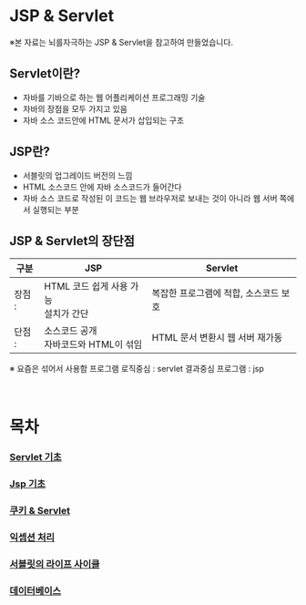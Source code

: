# JSP & Servlet

※본 자료는 뇌를자극하는 JSP & Servlet을 참고하여 만들었습니다.


## Servlet이란?
- 자바를 기바으로 하는 웹 어플리케이션 프로그래밍 기술
- 자바의 장점을 모두 가지고 있음
- 자바 소스 코드안에 HTML 문서가 삽입되는 구조


## JSP란?
- 서블릿의 업그레이드 버전의 느낌
- HTML 소스코드 안에 자바 소스코드가 들어간다
- 자바 소스 코드로 작성된 이 코드는 웹 브라우저로 보내는 것이 아니라 웹 서버 쪽에서 실행되는 부분


## JSP & Servlet의 장단점
구분 | JSP | Servlet
-----|-----|--------
장점 : | HTML 코드 쉽게 사용 가능 <br> 설치가 간단 | 복잡한 프로그램에 적합, 소스코드 보호
단점 : | 소스코드 공개 <br> 자바코드와 HTML이 섞임 | HTML 문서 변환시 웹 서버 재가동

※ 요즘은 섞어서 사용함
프로그램 로직중심 : servlet
결과중심 프로그램 : jsp


<br>

  


# 목차
### [Servlet 기초](./ch02/index.html)
### [Jsp 기초](./ch03/index.html)
### [쿠키 & Servlet](./ch04/index.html)
### [익셉션 처리](./ch05/index.html)
### [서블릿의 라이프 사이클](./ch06/index.html)
### [데이터베이스](./ch12/index.html)